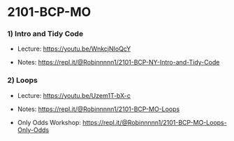 # 2101-BCP-MO

### 1) Intro and Tidy Code

- Lecture: https://youtu.be/WnkcjNIoQcY

- Notes: https://repl.it/@Robinnnnn1/2101-BCP-NY-Intro-and-Tidy-Code

### 2) Loops

- Lecture: https://youtu.be/Uzem1T-bX-c

- Notes: https://repl.it/@Robinnnnn1/2101-BCP-MO-Loops

- Only Odds Workshop: https://repl.it/@Robinnnnn1/2101-BCP-MO-Loops-Only-Odds

